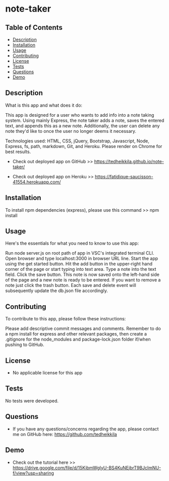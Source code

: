 # note-taker

 ## Table of Contents

  - [Description](#description)
  - [Installation](#installation)
  - [Usage](#usage)
  - [Contributing](#contributing)
  - [License](#license)
  - [Tests](#tests)
  - [Questions](#questions)
  - [Demo](#demo)

  ## Description

  What is this app and what does it do:

  This app is designed for a user who wants to add info into a note taking system. Using mainly Express, the note taker adds a note, saves the entered text, and appends this as a new note. Additionally, the user can delete any note they'd like to once the user no longer deems it necessary.

  Technologies used: HTML, CSS, jQuery, Bootstrap, Javascript, Node, Express, fs, path, markdown, Git, and Heroku. Please render on Chrome for best results. 

  * Check out deployed app on GitHub >> https://tedheikkila.github.io/note-taker/ 

  * Check out deployed app on Heroku >>   https://fatidique-saucisson-41554.herokuapp.com/ 


  ## Installation

  To install npm dependencies (express), please use this command >> npm install

  ## Usage

  Here's the essentials for what you need to know to use this app: 

  Run node server.js on root path of app in VSC's integrated terminal CLI. Open browser and type localhost:3000 in browser URL line. Start the app using the get started button. Hit the add button in the upper-right hand corner of the page or start typing into text area. Type a note into the text field. Click the save button. This note is now saved onto the left-hand side of the page and a new note is ready to be entered. If you want to remove a note just click the trash button. Each save and delete event will subsequently update the db.json file accordingly. 

  ## Contributing

  To contribute to this app, please follow these instructions: 
  
  Please add descriptive commit messages and comments. Remember to do a npm install for express and other relevant packages, then create a .gitignore for the node_modules and package-lock.json folder if/when pushing to GitHub.

  ## License
  
  * No applicable license for this app

  ## Tests

  No tests were developed. 
  
  ## Questions

  * If you have any questions/concerns regarding the app, please contact me on GitHub here: https://github.com/tedheikkila

  ## Demo

* Check out the tutorial here >> https://drive.google.com/file/d/15KibmWgIyU-BS4KuNEjbrT9BJclmNU-f/view?usp=sharing 
